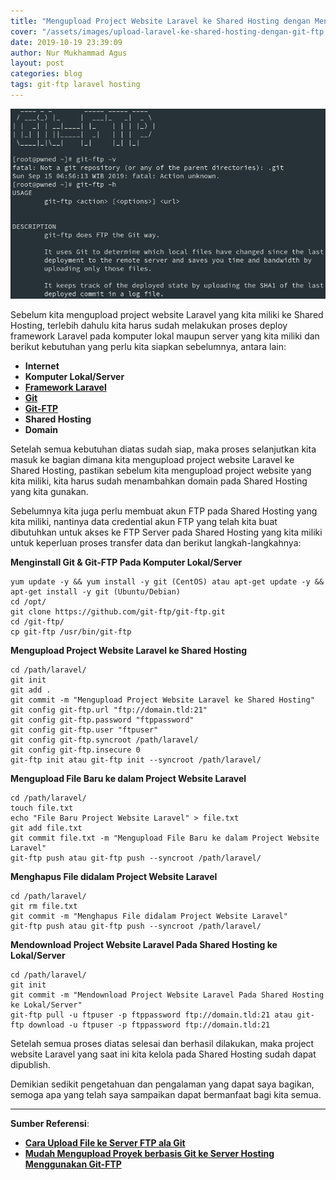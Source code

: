 ```yaml
---
title: "Mengupload Project Website Laravel ke Shared Hosting dengan Menggunakan Git-FTP"
cover: "/assets/images/upload-laravel-ke-shared-hosting-dengan-git-ftp.png"
date: 2019-10-19 23:39:09
author: Nur Mukhammad Agus
layout: post
categories: blog
tags: git-ftp laravel hosting
---
```


![Screenshot Git-FTP](/assets/images/upload-laravel-ke-shared-hosting-dengan-git-ftp.png)

Sebelum kita mengupload project website Laravel yang kita miliki ke Shared Hosting, terlebih dahulu kita harus sudah melakukan proses deploy framework Laravel pada komputer lokal maupun server yang kita miliki dan berikut kebutuhan yang perlu kita siapkan sebelumnya, antara lain:

- **Internet**
- **Komputer Lokal/Server**
- [**Framework Laravel**](https://laravel.com/docs/5.8/installation)
- [**Git**](https://git-scm.com/downloads)
- [**Git-FTP**](https://git-ftp.github.io/)
- **Shared Hosting**
- **Domain**

Setelah semua kebutuhan diatas sudah siap, maka proses selanjutkan kita masuk ke bagian dimana kita mengupload project website Laravel ke Shared Hosting, pastikan sebelum kita mengupload project website yang kita miliki, kita harus sudah menambahkan domain pada Shared Hosting yang kita gunakan.

Sebelumnya kita juga perlu membuat akun FTP pada Shared Hosting yang kita miliki, nantinya data credential akun FTP yang telah kita buat dibutuhkan untuk akses ke FTP Server pada Shared Hosting yang kita miliki untuk keperluan proses transfer data dan berikut langkah-langkahnya:

**Menginstall Git & Git-FTP Pada Komputer Lokal/Server**

```
yum update -y && yum install -y git (CentOS) atau apt-get update -y && apt-get install -y git (Ubuntu/Debian)
cd /opt/
git clone https://github.com/git-ftp/git-ftp.git
cd /git-ftp/
cp git-ftp /usr/bin/git-ftp
```
**Mengupload Project Website Laravel ke Shared Hosting**
```
cd /path/laravel/
git init
git add .
git commit -m "Mengupload Project Website Laravel ke Shared Hosting"
git config git-ftp.url "ftp://domain.tld:21"
git config git-ftp.password "ftppassword"
git config git-ftp.user "ftpuser"
git config git-ftp.syncroot /path/laravel/
git config git-ftp.insecure 0
git-ftp init atau git-ftp init --syncroot /path/laravel/
```
**Mengupload File Baru ke dalam Project Website Laravel**
```
cd /path/laravel/
touch file.txt
echo "File Baru Project Website Laravel" > file.txt
git add file.txt
git commit file.txt -m "Mengupload File Baru ke dalam Project Website Laravel"
git-ftp push atau git-ftp push --syncroot /path/laravel/
```
**Menghapus File didalam Project Website Laravel**
```
cd /path/laravel/
git rm file.txt
git commit -m "Menghapus File didalam Project Website Laravel"
git-ftp push atau git-ftp push --syncroot /path/laravel/
```
**Mendownload Project Website Laravel Pada Shared Hosting ke Lokal/Server**
```
cd /path/laravel/
git init
git commit -m "Mendownload Project Website Laravel Pada Shared Hosting ke Lokal/Server"
git-ftp pull -u ftpuser -p ftppassword ftp://domain.tld:21 atau git-ftp download -u ftpuser -p ftppassword ftp://domain.tld:21
```

Setelah semua proses diatas selesai dan berhasil dilakukan, maka project website Laravel yang saat ini kita kelola pada Shared Hosting sudah dapat dipublish.

Demikian sedikit pengetahuan dan pengalaman yang dapat saya bagikan, semoga apa yang telah saya sampaikan dapat bermanfaat bagi kita semua.

---

**Sumber Referensi**:
- [**Cara Upload File ke Server FTP ala Git**](https://www.petanikode.com/git-ftp/)
- [**Mudah Mengupload Proyek berbasis Git ke Server Hosting Menggunakan Git-FTP**](https://www.codepolitan.com/upload-deploymet-proyek-berbasis-git-ke-server-shared-hosting-menggunakan-git-ftp)
